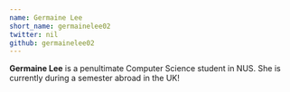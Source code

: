 ```yaml
---
name: Germaine Lee
short_name: germainelee02
twitter: nil
github: germainelee02
---
```


**Germaine Lee** is a penultimate Computer Science student in NUS. She is currently during a semester abroad in the UK!
